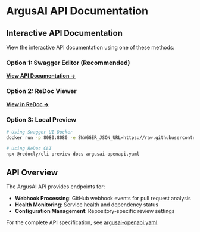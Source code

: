 # ArgusAI API Documentation

## Interactive API Documentation

View the interactive API documentation using one of these methods:

### Option 1: Swagger Editor (Recommended)
[**View API Documentation →**](https://editor.swagger.io/?url=https://raw.githubusercontent.com/barde/argusai/master/argusai-openapi.yaml)

### Option 2: ReDoc Viewer
[**View in ReDoc →**](https://redocly.github.io/redoc/?url=https://raw.githubusercontent.com/barde/argusai/master/argusai-openapi.yaml)

### Option 3: Local Preview
```bash
# Using Swagger UI Docker
docker run -p 8080:8080 -e SWAGGER_JSON_URL=https://raw.githubusercontent.com/barde/argusai/master/argusai-openapi.yaml swaggerapi/swagger-ui

# Using ReDoc CLI
npx @redocly/cli preview-docs argusai-openapi.yaml
```

## API Overview

The ArgusAI API provides endpoints for:
- **Webhook Processing**: GitHub webhook events for pull request analysis
- **Health Monitoring**: Service health and dependency status
- **Configuration Management**: Repository-specific review settings

For the complete API specification, see [argusai-openapi.yaml](./argusai-openapi.yaml).
